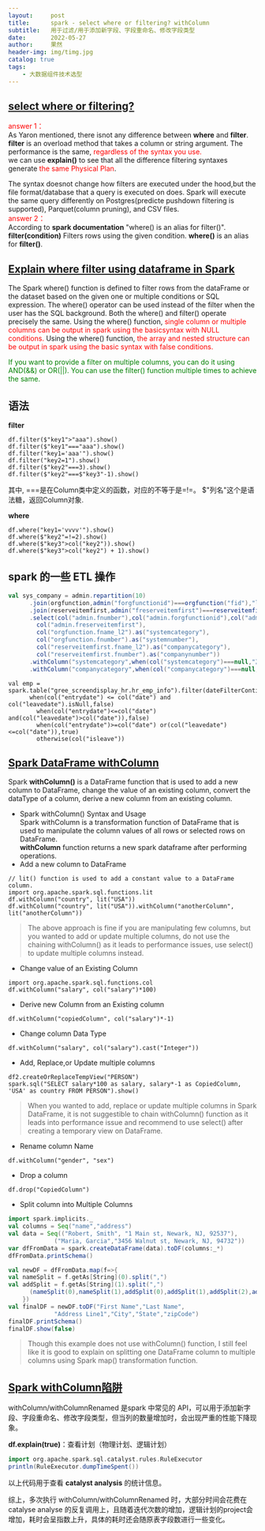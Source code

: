 ```yaml
---
layout:     post
title:      spark - select where or filtering? withColumn 
subtitle:   用于过滤/用于添加新字段、字段重命名、修改字段类型  
date:       2022-05-27
author:     果然
header-img: img/timg.jpg
catalog: true
tags:
    - 大数据组件技术选型
---  
```


## [select where or filtering?](https://stackoverflow.com/questions/38867472/spark-select-where-or-filtering)  
<font color=red>answer 1：</font>        
As Yaron mentioned, there isnot any difference between **where** and **filter**.  
**filter** is an overload method that takes a column or string argument. The performance is the same, <font color=red>regardless of the syntax you use.</font>  
we can use **explain()** to see that all the difference filtering syntaxes generate <font color=red>the same Physical Plan</font>.  

The syntax doesnot change how filters are executed under the hood,but the file format/database that a query is executed on does. Spark will execute the same query differently on Postgres(predicte pushdown filtering is supported), Parquet(column pruning), and CSV files.    
<font color=red>answer 2：</font>  
According to **spark documentation** "where() is an alias for filter()".  
**filter(condition)** Filters rows using the given condition. **where()** is an alias for **filter()**.  

## [Explain where filter using dataframe in Spark](https://www.projectpro.io/recipes/explain-where-filter-dataframe-spark)    
The Spark where() function is defined to filter rows from the dataFrame or the dataset based on the given one or multiple conditions or SQL expression. The where() operator can be used instead of the filter when the user has the SQL background. Both the where() and filter() operate precisely the same. Using the where() function,<font color=red> single column or multiple columns can be output in spark using the basicsyntax with NULL conditions.</font> Using the where() function,<font color=red> the array and nested structure can be output in spark using the basic syntax with false conditions.</font>  

<font color=green>If you want to provide a filter on multiple columns, you can do it using AND(&&) or OR(||). You can use the filter() function multiple times to achieve the same.</font>  
## 语法  
**filter**  
```
df.filter($"key1">"aaa").show()
df.filter($"key1"==="aaa").show()
df.filter("key1='aaa'").show()
df.filter("key2=1").show()
df.filter($"key2"===3).show()
df.filter($"key2"===$"key3"-1).show()
```  

其中, ===是在Column类中定义的函数，对应的不等于是=!=。
$"列名"这个是语法糖，返回Column对象.  

**where**  
```
df.where("key1='vvvv'").show()
df.where($"key2"=!=2).show()
df.where($"key3">col("key2")).show()
df.where($"key3">col("key2") + 1).show()
```  

## spark 的一些 ETL 操作  
```scala
val sys_company = admin.repartition(10)
      .join(orgfunction,admin("forgfunctionid")===orgfunction("fid"),"left")
      .join(reserveitemfirst,admin("freserveitemfirst")===reserveitemfirst("fid"),"left")
      .select(col("admin.fnumber"),col("admin.forgfunctionid"),col("admin.flongnumber"),col("admin.fsortcode"),
        col("admin.freserveitemfirst"),
        col("orgfunction.fname_l2").as("systemcategory"),
        col("orgfunction.fnumber").as("systemnumber"),
        col("reserveitemfirst.fname_l2").as("companycategory"),
        col("reserveitemfirst.fnumber").as("companynumber"))
      .withColumn("systemcategory",when(col("systemcategory")===null,"其他").otherwise(col("systemcategory")))
      .withColumn("companycategory",when(col("companycategory")===null,"其他").otherwise(col("companycategory")))
```  

```
val emp = spark.table("gree_screendisplay_hr.hr_emp_info").filter(dateFilterContition).withColumn("isleave",
      when(col("entrydate") <= col("date") and col("leavedate").isNull,false)
        when(col("entrydate")<=col("date") and(col("leavedate")>col("date")),false)
        when(col("entrydate")>=col("date") or(col("leavedate")<=col("date")),true)
        otherwise(col("isleave"))

```  
## [Spark DataFrame withColumn](https://sparkbyexamples.com/spark/spark-dataframe-withcolumn/)  
Spark **withColumn()** is a DataFrame function that is used to add a new column to DataFrame, change the value of an existing column, convert the dataType of a column, derive a new column from an existing column.  
* Spark withColumn() Syntax and Usage  
Spark withColumn is a transformation function of DataFrame that is used to manipulate the column values of all rows or selected rows on DataFrame.  
**withColumn** function returns a new spark dataframe after performing operations.  
* Add a new column to DataFrame  
```
// lit() function is used to add a constant value to a DataFrame column.
import org.apache.spark.sql.functions.lit
df.withColumn("country", lit("USA"))
df.withColumn("country", lit("USA")).withColumn("anotherColumn", lit("anotherColumn"))
```  
> The above approach is fine if you are manipulating few columns, but you wanted to add or update multiple columns, do not use the chaining withColumn() as it leads to performance issues, use select() to update multiple columns instead.  
* Change value of an Existing Column  
```
import org.apache.spark.sql.functions.col
df.withColumn("salary", col("salary")*100)
```  
* Derive new Column from an Existing column  
```
df.withColumn("copiedColumn", col("salary")*-1)
```  
* Change column Data Type  
```
df.withColumn("salary", col("salary").cast("Integer"))
```  
* Add, Replace,or Update multiple columns  
```
df2.createOrReplaceTempView("PERSON")
spark.sql("SELECT salary*100 as salary, salary*-1 as CopiedColumn, 'USA' as country FROM PERSON").show()
```  
> When you wanted to add, replace or update multiple columns in Spark DataFrame, it is not suggestible to chain withColumn() function as it leads into performance issue and recommend to use select() after creating a temporary view on DataFrame.  
* Rename column Name  
```
df.withColumn("gender", "sex")
```  
* Drop a column  
```
df.drop("CopiedColumn")
```  
* Split column into Multiple Columns    
```scala
import spark.implicits._
val columns = Seq("name","address")
val data = Seq(("Robert, Smith", "1 Main st, Newark, NJ, 92537"),
             ("Maria, Garcia","3456 Walnut st, Newark, NJ, 94732"))
var dfFromData = spark.createDataFrame(data).toDF(columns:_*)
dfFromData.printSchema()

val newDF = dfFromData.map(f=>{
val nameSplit = f.getAs[String](0).split(",")
val addSplit = f.getAs[String](1).split(",")
      (nameSplit(0),nameSplit(1),addSplit(0),addSplit(1),addSplit(2),addSplit(3))
    })
val finalDF = newDF.toDF("First Name","Last Name",
             "Address Line1","City","State","zipCode")
finalDF.printSchema()
finalDF.show(false)
```  
> Though this example does not use withColumn() function, I still feel like it is good to explain on splitting one DataFrame column to multiple columns using Spark map() transformation function.      
## [Spark withColumn陷阱](https://blog.csdn.net/lsshlsw/article/details/105802839)  
withColumn/withColumnRenamed 是spark 中常见的 API，可以用于添加新字段、字段重命名、修改字段类型，但当列的数量增加时，会出现严重的性能下降现象。  

**df.explain(true)**：查看计划（物理计划、逻辑计划）  

```scala
import org.apache.spark.sql.catalyst.rules.RuleExecutor
println(RuleExecutor.dumpTimeSpent())
```  
以上代码用于查看 **catalyst analysis** 的统计信息。  

综上，多次执行 withColumn/withColumnRenamed 时，大部分时间会花费在 catalyse analyse 的反复调用上，且随着迭代次数的增加，逻辑计划的project会增加，耗时会呈指数上升，具体的耗时还会随原表字段数进行一些变化。  










  
  



 
